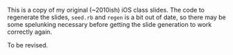 This is a copy of my original (~2010ish) iOS class slides. The code to regenerate the slides, `seed.rb` and `regen` is a bit out of date, so there may be some spelunking necessary before getting the slide generation to work correctly again.

To be revised.
